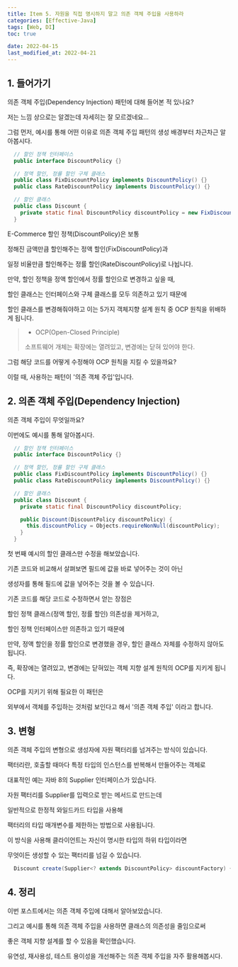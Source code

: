 ```yaml
---
title: Item 5. 자원을 직접 명시하지 말고 의존 객체 주입을 사용하라
categories: [Effective-Java]
tags: [Web, DI]
toc: true

date: 2022-04-15
last_modified_at: 2022-04-21
---
```


## 1. 들어가기

의존 객체 주입(Dependency Injection) 패턴에 대해 들어본 적 있나요?

저는 느낌 상으로는 알겠는데 자세히는 잘 모르겠네요...

그럼 먼저, 예시를 통해 어떤 이유로 의존 객체 주입 패턴의 생성 배경부터 차근차근 알아봅시다.

```java
  // 할인 정책 인터페이스
  public interface DiscountPolicy {}

  // 정액 할인, 정률 할인 구체 클래스
  public class FixDiscountPolicy implements DiscountPolicy() {}
  public class RateDiscountPolicy implements DiscountPolicy() {}

  // 할인 클래스
  public class Discount {
    private static final DiscountPolicy discountPolicy = new FixDiscountPolicy();
  }
```

E-Commerce 할인 정책(DiscountPolicy)은 보통

정해진 금액만큼 할인해주는 정액 할인(FixDiscountPolicy)과

일정 비율만큼 할인해주는 정률 할인(RateDiscountPolicy)로 나뉩니다.

만약, 할인 정책을 정액 할인에서 정률 할인으로 변경하고 싶을 때,

할인 클래스는 인터페이스와 구체 클래스를 모두 의존하고 있기 때문에

할인 클래스를 변경해줘야하고 이는 5가지 객체지향 설계 원칙 중 OCP 원칙을 위배하게 됩니다.

> * OCP(Open-Closed Principle)
>
> 소프트웨어 개체는 확장에는 열려있고, 변경에는 닫혀 있어야 한다.

그럼 해당 코드를 어떻게 수정해야 OCP 원칙을 지킬 수 있을까요?

이럴 때, 사용하는 패턴이 '의존 객체 주입'입니다.

## 2. 의존 객체 주입(Dependency Injection)

의존 객체 주입이 무엇일까요?

이번에도 예시를 통해 알아봅시다.

```java
  // 할인 정책 인터페이스
  public interface DiscountPolicy {}

  // 정액 할인, 정률 할인 구체 클래스
  public class FixDiscountPolicy implements DiscountPolicy() {}
  public class RateDiscountPolicy implements DiscountPolicy() {}

  // 할인 클래스
  public class Discount {
    private static final DiscountPolicy discountPolicy;

    public Discount(DiscountPolicy discountPolicy) {
      this.discountPolicy = Objects.requireNonNull(discountPolicy);
    }
  }
```

첫 번째 예시의 할인 클래스만 수정을 해보았습니다.

기존 코드와 비교해서 살펴보면 필드에 값을 바로 넣어주는 것이 아닌

생성자를 통해 필드에 값을 넣어주는 것을 볼 수 있습니다.

기존 코드를 해당 코드로 수정하면서 얻는 장점은

할인 정책 클래스(정액 할인, 정률 할인) 의존성을 제거하고,

할인 정책 인터페이스만 의존하고 있기 때문에

만약, 정액 할인을 정률 할인으로 변경했을 경우, 할인 클래스 자체를 수정하지 않아도 됩니다.

즉, 확장에는 열려있고, 변경에는 닫혀있는 객체 지향 설계 원칙의 OCP를 지키게 됩니다.

OCP를 지키기 위해 필요한 이 패턴은

외부에서 객체를 주입하는 것처럼 보인다고 해서 '의존 객체 주입' 이라고 합니다.

## 3. 변형

의존 객체 주입의 변형으로 생성자에 자원 팩터리를 넘겨주는 방식이 있습니다.

팩터리란, 호출할 때마다 특정 타입의 인스턴스를 반복해서 만들어주는 객체로

대표적인 예는 자바 8의 Supplier<T> 인터페이스가 있습니다.

자원 팩터리를 Supplier<T>를 입력으로 받는 메서드로 만드는데

일반적으로 한정적 와일드카드 타입을 사용해

팩터리의 타입 매개변수를 제한하는 방법으로 사용됩니다.

이 방식을 사용해 클라이언트는 자신이 명시한 타입의 하위 타입이라면

무엇이든 생성할 수 있는 팩터리를 넘길 수 있습니다.

```java
  Discount create(Supplier<? extends DiscountPolicy> discountFactory) { ... }
```

## 4. 정리

이번 포스트에서는 의존 객체 주입에 대해서 알아보았습니다.

그리고 예시를 통해 의존 객체 주입을 사용하면 클래스의 의존성을 줄임으로써

좋은 객체 지향 설계를 할 수 있음을 확인했습니다.

유연성, 재사용성, 테스트 용이성을 개선해주는 의존 객체 주입을 자주 활용해봅시다.